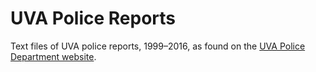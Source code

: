 # UVA Police Reports

Text files of UVA police reports, 1999–2016, as found on the [UVA Police
Department website](http://virginia.edu/uvapolice/police_reports/).
